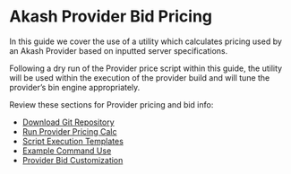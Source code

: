 # Akash Provider Bid Pricing

In this guide we cover the use of a utility which calculates pricing used by an Akash Provider based on inputted server specifications.&#x20;

Following a dry run of the Provider price script within this guide, the utility will be used within the execution of the provider build and will tune the provider’s bin engine appropriately.

Review these sections for Provider pricing and bid info:

* [Download Git Repository](download-git-repository.md)
* [Run Provider Pricing Calc](run-provider-pricing-calc.md)
* [Script Execution Templates](script-execution-templates.md)
* [Example Command Use](example-command-use.md)
* [Provider Bid Customization](../akash-cloud-provider-build-with-helm-charts/step-7-provider-bid-customization.md)

